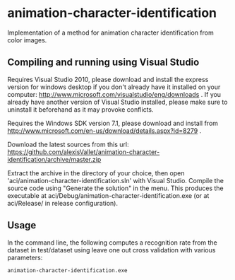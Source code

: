 animation-character-identification
==================================

Implementation of a method for animation character identification from color images.

Compiling and running using Visual Studio
-----------------------------------------

Requires Visual Studio 2010, please download and install the express version for windows desktop 
if you don't already have it installed on your computer: http://www.microsoft.com/visualstudio/eng/downloads . If you
already have another version of Visual Studio installed, please make sure to uninstall it beforehand as it may provoke
conflicts.

Requires the Windows SDK version 7.1, please download and install from http://www.microsoft.com/en-us/download/details.aspx?id=8279 .

Download the latest sources from this url: https://github.com/alexisVallet/animation-character-identification/archive/master.zip

Extract the archive in the directory of your choice, then open 'aci/animation-character-identification.sln' with Visual Studio.
Compile the source code using "Generate the solution" in the menu. This produces the executable at 
aci/Debug/animation-character-identification.exe (or at aci/Release/ in release configuration).

Usage
-----

In the command line, the following computes a recognition rate from the dataset in test/dataset using leave one out cross validation with various parameters:

	animation-character-identification.exe
